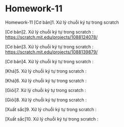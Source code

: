 # Homework-11
Homework-11
[Cơ bản]1. Xử lý chuỗi ký tự trong scratch

[Cơ bản]2. Xử lý chuỗi ký tự trong scratch : https://scratch.mit.edu/projects/1088124078/

[Cơ bản]3. Xử lý chuỗi ký tự trong scratch : https://scratch.mit.edu/projects/1088139879/

[Cơ bản]4. Xử lý chuỗi ký tự trong scratch :

[Khá]5. Xử lý chuỗi ký tự trong scratch :

[Khá]6. Xử lý chuỗi ký tự trong scratch :

[Giỏi]7. Xử lý chuỗi ký tự trong scratch :

[Giỏi]8. Xử lý chuỗi ký tự trong scratch :

[Xuất sắc]9. Xử lý chuỗi ký tự trong scratch : 

[Xuất sắc]10. Xử lý chuỗi ký tự trong scratch :
